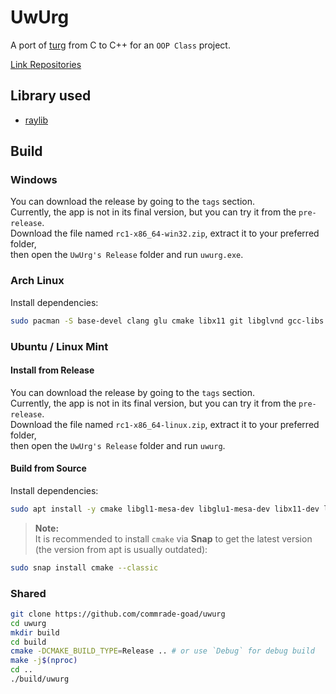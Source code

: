 # UwUrg

A port of [turg](https://github.com/commrade-goad/turg) from C to C++ for an `OOP Class` project.

[Link Repositories](https://github.com/commrade-goad/uwurg)

## Library used

- [raylib](https://github.com/raysan5/raylib)

## Build

### Windows

You can download the release by going to the `tags` section.  
Currently, the app is not in its final version, but you can try it from the `pre-release`.  
Download the file named `rc1-x86_64-win32.zip`, extract it to your preferred folder,  
then open the `UwUrg's Release` folder and run `uwurg.exe`.

### Arch Linux

Install dependencies:
```sh
sudo pacman -S base-devel clang glu cmake libx11 git libglvnd gcc-libs libxcb libxau libxdmcp libxcursor libxinerama libxrandr
```

### Ubuntu / Linux Mint

#### Install from Release

You can download the release by going to the `tags` section.  
Currently, the app is not in its final version, but you can try it from the `pre-release`.  
Download the file named `rc1-x86_64-linux.zip`, extract it to your preferred folder,  
then open the `UwUrg's Release` folder and run `uwurg`.

#### Build from Source

Install dependencies:
```bash
sudo apt install -y cmake libgl1-mesa-dev libglu1-mesa-dev libx11-dev libxcb1-dev libxau-dev libxdmcp-dev libxrandr-dev libxinerama-dev libxcursor-dev libxi-dev libasound2-dev git build-essential clang
```

> **Note:**  
> It is recommended to install `cmake` via **Snap** to get the latest version (the version from apt is usually outdated):
```bash
sudo snap install cmake --classic
```

### Shared

```sh
git clone https://github.com/commrade-goad/uwurg
cd uwurg
mkdir build
cd build
cmake -DCMAKE_BUILD_TYPE=Release .. # or use `Debug` for debug build
make -j$(nproc)
cd ..
./build/uwurg
```


